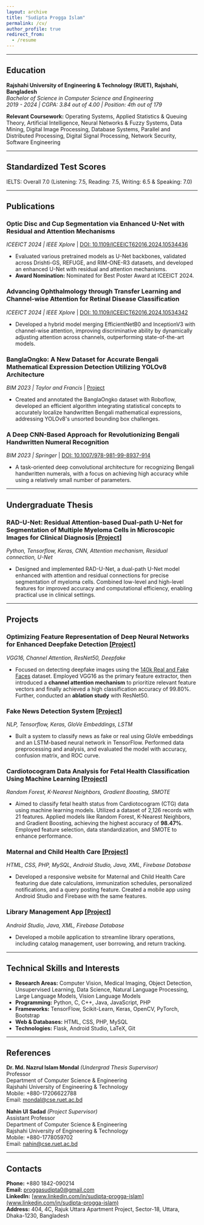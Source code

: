 ```yaml
---
layout: archive
title: "Sudipta Progga Islam"
permalink: /cv/
author_profile: true
redirect_from:
  - /resume
---
```

<!-- ## [CV](https://sudiptaproggaislam.github.io/pdf/CV.pdf) -->
---

## Education

**Rajshahi University of Engineering & Technology (RUET), Rajshahi, Bangladesh**  
*Bachelor of Science in Computer Science and Engineering*  
*2019 - 2024 | CGPA: 3.84 out of 4.00 | Position: 4th out of 179*

**Relevant Coursework:** Operating Systems, Applied Statistics & Queuing Theory, Artificial Intelligence, Neural Networks & Fuzzy Systems, Data Mining, Digital Image Processing, Database Systems, Parallel and Distributed Processing, Digital Signal Processing, Network Security, Software Engineering

---

## Standardized Test Scores 
IELTS: Overall 7.0 (Listening: 7.5, Reading: 7.5, Writing: 6.5 & Speaking: 7.0)

---
## Publications

### **Optic Disc and Cup Segmentation via Enhanced U-Net with Residual and Attention Mechanisms**  
*ICEEICT 2024 | IEEE Xplore*  | [DOI: 10.1109/ICEEICT62016.2024.10534436](https://doi.org/10.1109/ICEEICT62016.2024.10534436)  
- Evaluated various pretrained models as U-Net backbones, validated across Drishti-GS, REFUGE, and RIM-ONE-R3 datasets, and developed an enhanced U-Net with residual and attention mechanisms.
- **Award Nomination:** Nominated for Best Poster Award at ICEEICT 2024.
  
### **Advancing Ophthalmology through Transfer Learning and Channel-wise Attention for Retinal Disease Classification**  
*ICEEICT 2024 | IEEE Xplore*  | [DOI: 10.1109/ICEEICT62016.2024.10534342](https://doi.org/10.1109/ICEEICT62016.2024.10534342)  
- Developed a hybrid model merging EfficientNetB0 and InceptionV3 with channel-wise attention, improving discriminative ability by dynamically adjusting attention across channels, outperforming state-of-the-art models.
  
### **BanglaOngko: A New Dataset for Accurate Bengali Mathematical Expression Detection Utilizing YOLOv8 Architecture**  
*BIM 2023 | Taylor and Francis* | [Project](https://github.com/sudiptaproggaislam/BanglaOngko)
- Created and annotated the BanglaOngko dataset with Roboflow, developed an efficient algorithm integrating statistical concepts to accurately localize handwritten Bengali mathematical expressions, addressing YOLOv8's unsorted bounding box challenges.

### **A Deep CNN-Based Approach for Revolutionizing Bengali Handwritten Numeral Recognition**
*BIM 2023 | Springer* | [DOI: 10.1007/978-981-99-8937-914](https://www.springerprofessional.de/en/a-deep-cnn-based-approach-for-revolutionizing-bengali-handwritte/26924490)
- A task-oriented deep convolutional architecture for recognizing Bengali handwritten numerals, with a focus on achieving high accuracy
while using a relatively small number of parameters.

---

## Undergraduate Thesis

### RAD-U-Net: Residual Attention-based Dual-path U-Net for Segmentation of Multiple Myeloma Cells in Microscopic Images for Clinical Diagnosis [[Project]](https://github.com/sudiptaproggaislam/)
*Python, Tensorflow, Keras, CNN, Attention mechanism, Residual connection, U-Net*  
- Designed and implemented RAD-U-Net, a dual-path U-Net model enhanced with attention and residual connections for precise segmentation of myeloma cells. Combined low-level and high-level features for improved accuracy and computational efficiency, enabling practical use in clinical settings.

---

## Projects


### **Optimizing Feature Representation of Deep Neural Networks for Enhanced Deepfake Detection** [[Project]](https://github.com/ashraf-ul-alam-amit/Deepfake-Image-Detection)  
*VGG16, Channel Attention, ResNet50, Deepfake*  
- Focused on detecting deepfake images using the [140k Real and Fake Faces](https://www.kaggle.com/datasets/xhlulu/140k-real-and-fake-faces/data) dataset. Employed VGG16 as the primary feature extractor, then introduced a **channel attention mechanism** to prioritize relevant feature vectors and finally achieved a high classification accuracy of 99.80%. Further, conducted an **ablation study** with ResNet50.

### **Fake News Detection System** [[Project]](https://github.com/sudiptaproggaislam/)  
*NLP, Tensorflow, Keras, GloVe Embeddings, LSTM*  
- Built a system to classify news as fake or real using GloVe embeddings and an LSTM-based neural network in TensorFlow. Performed data preprocessing and analysis, and evaluated the model with accuracy, confusion matrix, and ROC curve.

### **Cardiotocogram Data Analysis for Fetal Health Classification Using Machine Learning** [[Project]](https://github.com/sudiptaproggaislam/Fetal_Health_Classification)
*Random Forest, K-Nearest Neighbors, Gradient Boosting, SMOTE*  
- Aimed to classify fetal health status from Cardiotocogram (CTG) data using machine learning models. Utilized a dataset of 2,126 records with 21 features. Applied models like Random Forest, K-Nearest Neighbors, and Gradient Boosting, achieving the highest accuracy of **98.47%**. Employed feature selection, data standardization, and SMOTE to enhance performance.

### **Maternal and Child Health Care**  [[Project]](https://github.com/sudiptaproggaislam/MaternalCare)
*HTML, CSS, PHP, MySQL, Android Studio, Java, XML, Firebase Database*  
- Developed a responsive website for Maternal and Child Health Care featuring due date calculations, immunization schedules, personalized notifications, and a query posting feature. Created a mobile app using Android Studio and Firebase with the same features.

### **Library Management App** [[Project]](https://github.com/sudiptaproggaislam/LibraryManagementApp)
*Android Studio, Java, XML, Firebase Database*
- Developed a mobile application to streamline library operations, including catalog management, user borrowing, and return tracking.
  
---

## Technical Skills and Interests

- **Research Areas:** Computer Vision, Medical Imaging, Object Detection, Unsupervised Learning, Data Science, Natural
Language Processing, Large Language Models, Vision Language Models
- **Programming:** Python, C, C++, Java, JavaScript, PHP
- **Frameworks:** TensorFlow, Scikit-Learn, Keras, OpenCV, PyTorch, Bootstrap
- **Web & Databases:** HTML, CSS, PHP, MySQL
- **Technologies:** Flask, Android Studio, LaTeX, Git

---

## References

**Dr. Md. Nazrul Islam Mondal** *(Undergrad Thesis Supervisor)*  
Professor  
Department of Computer Science & Engineering  
Rajshahi University of Engineering & Technology  
Mobile: +880-17206622788  
Email: [mondal@cse.ruet.ac.bd](mailto:mondal@cse.ruet.ac.bd)

**Nahin Ul Sadad** *(Project Supervisor)*  
Assistant Professor  
Department of Computer Science & Engineering  
Rajshahi University of Engineering & Technology  
Mobile: +880-1778059702  
Email: [nahin@cse.ruet.ac.bd](mailto:nahin@cse.ruet.ac.bd)

---

## Contacts

**Phone:** +880 1842-090214  
**Email:** [proggasudipta0@gmail.com](mailto:proggasudipta0@gmail.com)  
**LinkedIn:** [www.linkedin.com/in/sudipta-progga-islam](www.linkedin.com/in/sudipta-progga-islam)  
**Address:** 404, 4C, Rajuk Uttara Apartment Project, Sector-18, Uttara, Dhaka-1230, Bangladesh



<!--
<img align="left" alt="Python" width="26px" src="https://raw.githubusercontent.com/github/explore/master/topics/python/python.png" /> <img align="left" alt="TensorFlow" width="26px" src="https://raw.githubusercontent.com/github/explore/master/topics/tensorflow/tensorflow.png" /> <img align="left" alt="Scikit-Learn" width="26px" src="https://raw.githubusercontent.com/github/explore/master/topics/scikit-learn/scikit-learn.png" /> <img align="left" alt="Keras" width="26px" src="https://raw.githubusercontent.com/github/explore/master/topics/keras/keras.png" /> <img align="left" alt="OpenCV" width="26px" src="https://raw.githubusercontent.com/github/explore/master/topics/opencv/opencv.png" /> <img align="left" alt="PyTorch" width="26px" src="https://raw.githubusercontent.com/github/explore/master/topics/pytorch/pytorch.png" /><img align="left" alt="C" width="26px" src="https://raw.githubusercontent.com/jmnote/z-icons/master/svg/c.svg" /> <img align="left" alt="C++" width="26px" src="https://raw.githubusercontent.com/jmnote/z-icons/master/svg/cpp.svg" /> <img align="left" alt="Java" width="26px" src="https://raw.githubusercontent.com/github/explore/master/topics/java/java.png" /> <img align="left" alt="PHP" width="26px" src="https://raw.githubusercontent.com/github/explore/master/topics/php/php.png" />  <img align="left" alt="Bootstrap" width="26px" src="https://raw.githubusercontent.com/github/explore/master/topics/bootstrap/bootstrap.png" /> <img align="left" alt="HTML5" width="26px" src="https://raw.githubusercontent.com/github/explore/master/topics/html/html.png" /> <img align="left" alt="CSS3" width="26px" src="https://raw.githubusercontent.com/github/explore/master/topics/css/css.png" /> <img align="left" alt="MySQL" width="26px" src="https://raw.githubusercontent.com/github/explore/master/topics/mysql/mysql.png" /> <img align="left" alt="Flask" width="26px" src="https://raw.githubusercontent.com/github/explore/master/topics/flask/flask.png" /> <img align="left" alt="Android Studio" width="26px" src="https://raw.githubusercontent.com/github/explore/master/topics/android-studio/android-studio.png" /> <img align="left" alt="LaTeX" width="26px" src="https://raw.githubusercontent.com/github/explore/master/topics/latex/latex.png" /> <img align="left" alt="Git" width="26px" src="https://raw.githubusercontent.com/jmnote/z-icons/master/svg/git.svg" /> <br /> <br /> <hr />




### GitHub Stats

![Sudipta's GitHub Stats](https://github-readme-stats.vercel.app/api?username=ashraf-ul-alam-amit&count_private=true)
![Sudipta's GitHub Streak Stats](https://github-readme-streak-stats-peach.vercel.app?user=ashraf-ul-alam-amit)




**** is a ✨ _special_ ✨ repository because its `README.md` (this file) appears on your GitHub profile.

Here are some ideas to get you started:

- 🔭 I’m currently working on ...
- 🌱 I’m currently learning ...
- 👯 I’m looking to collaborate on ...
- 🤔 I’m looking for help with ...
- 💬 Ask me about ...
- 📫 How to reach me: ...
- 😄 Pronouns: ...
- ⚡ Fun fact: ...
-->

